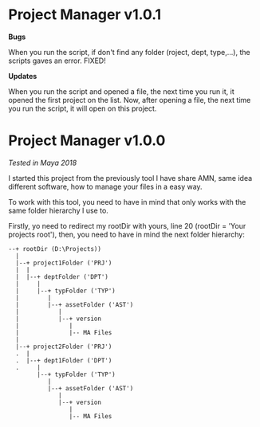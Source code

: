 # Project Manager v1.0.1
    
  <b>Bugs</b>
  
  When you run the script, if don't find any folder (roject, dept, type,...), the scripts gaves an error. FIXED!
  
  <b>Updates</b>
  
  When you run the script and opened a file, the next time you run it, it opened the first project on the list. Now, after opening a file, the next time you run the script, it will open on this project.
  
# Project Manager v1.0.0
  <i>Tested in Maya 2018</i>

  I started this project from the previously tool I have share AMN, same idea different software, how to manage your files in a easy way.

  To work with this tool, you need to have in mind that only works with the same folder hierarchy I use to.

  Firstly, yo need to redirect my rootDir with yours, line 20 (rootDir = 'Your projects root'), then, you need to have in mind the next folder hierarchy:

    --+ rootDir (D:\Projects))
      |
      |--+ project1Folder ('PRJ')
      |  |
      |  |--+ deptFolder ('DPT')
      |     |
      |     |--+ typFolder ('TYP')
      |        |
      |        |--+ assetFolder ('AST')
      |           |
      |           |--+ version
      |              |
      |              |-- MA Files
      |
      |--+ project2Folder ('PRJ')
      .  |
      .  |--+ dept1Folder ('DPT')
      .     |
            |--+ typFolder ('TYP')
               |
               |--+ assetFolder ('AST')
                  |
                  |--+ version
                     |
                     |-- MA Files
